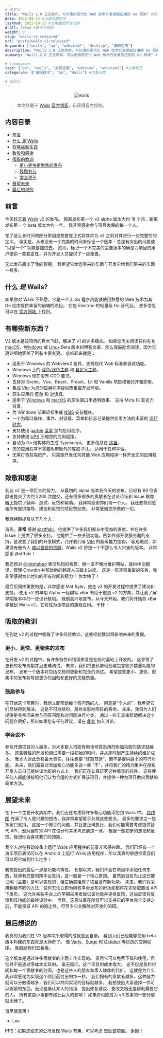 ```yaml
---
# 预定义
title: "Wails 2.0 正式发布，可以使用现代化 Web 技术开发桌面应用的 Go 框架" #文章标题
date: 2022-09-22 #文章创建时间
lastmod: 2022-09-22 #文章最后修改时间
draft: false #是否为草稿
weight: 0
slug: "wails-v2-released"
url: "posts/wails-v2-released"
keywords: ["wails", "go", "webview2", "desktop", "桌面应用"]
description: "Wails 2.0 正式发布，可以使用现代化 Web 技术开发桌面应用的 Go 框架" #文章内容描述
summary: "Wails 2.0 正式发布，可以使用现代化 Web 技术开发桌面应用的 Go 框架" # 文章摘要

# taxonomies
tags: ["go", "wails", "桌面应用", "webview", "webview2"] #文章标签
categories: ["编程技术", "Go", "Wails"] #文章分类

# 自定义
---
```


<div align="center">
  <img src="https://cdn.jsdelivr.net/gh/wailsapp/wails@2.0.0/website/static/img/blog/montage.png" alt="wails"/>
</div>

> 本文转载于 [Wails](https://github.com/wailsapp/wails) [官方博客](https://wails.io/blog/wails-v2-released)，已获得官方授权。

## 内容目录

- [前言](#前言)
- [什么 _是_ Wails](#什么-_是_-wails)
- [有哪些新东西](#有哪些新东西)
- [致敬和感谢](#致敬和感谢)
- [吸取的教训](#吸取的教训)
  - [更小更快更聚焦的发布](#更小更快更聚焦的发布)
  - [鼓励参与](#鼓励参与)
  - [学会说不](#学会说不)
- [展望未来](#展望未来)
- [最后想说的](#最后想说的)

## 前言

今天标志着 [Wails](https://wails.io/) v2 的发布。 距离发布第一个 v2 alpha 版本大约 18 个月，距离发布第一个 beta 版本大约一年。 我非常感谢参与项目发展的每一个人。

花了这么长时间的部分原因是想要在正式将其称为 v2 之前对其进行一些完整性的定义。 事实是，从来没有一个完美的时间来标记一个版本 - 总是有突出的问题或 “只是一个” 功能要加进去。 然而，标记一个不完美的主要版本的确是为项目的用户提供一些稳定性，并为开发人员提供了一些重置。

这此发布超出了我的预期。 我希望它给您带来的乐趣与开发它给我们带来的乐趣一样多。

## 什么 _是_ Wails?

如果你对 Wails 不熟悉，它是一个让 Go 程序员能够使用熟悉的 Web 技术为其 Go 程序提供丰富的前端的项目。 它是 Electron 的轻量级 Go 替代品。 更多信息可以在 [官方网站 ](https://wails.io/docs/introduction)上找到。

## 有哪些新东西？

V2 版本是该项目的巨大飞跃，解决了 v1 的许多痛点。 如果您尚未阅读任何有关 [macOS](https://wails.io/blog/wails-v2-beta-for-mac)、[Windows](https://wails.io/blog/wails-v2-beta-for-windows) 或 [Linux](https://wails.io/blog/wails-v2-beta-for-linux) Beta 版本的博客文章，那么我鼓励您阅读，因为它更详细地涵盖了所有主要变更。 总结起来就是：

- 适用于 Windows 的 Webview2 组件，支持现代 Web 标准和调试功能。
- Windows 上的 [深色/浅色主题](https://wails.io/docs/reference/options#主题) 和 [自定义主题](https://wails.io/docs/reference/options#自定义主题)。
- Windows 现在没有 CGO 要求。
- 支持对 Svelte、Vue、React、Preact、Lit 和 Vanilla 项目模板的开箱即用。
- 集成 [Vite](https://vitejs.dev/) 为您的应用程序提供热重载开发环境。
- 原生应用的 [菜单](https://wails.io/docs/guides/application-development#应用程序菜单) 和 [对话框](https://wails.io/docs/reference/runtime/dialog)。
- 适用于 [Windows](https://wails.io/docs/reference/options#窗口半透明) 和 [macOS](https://wails.io/docs/reference/options#窗口半透明-1) 的原生窗口半透明效果。 支持 Mica 和 亚克力 背景。
- 为 Windows 部署轻松生成 [NSIS](https://wails.io/docs/guides/windows-installer) 安装程序。
- 一个为窗口操作、事件、对话框、菜单和日志记录提供实用方法的丰富的 [运行时库](https://wails.io/docs/reference/runtime/intro)。
- 支持使用 [garble](https://github.com/burrowers/garble) [混淆](https://wails.io/docs/guides/obfuscated) 您的应用程序。
- 支持使用 [UPX](https://upx.github.io/) 压缩您的应用程序。
- 自动为 Go 结构体的生成 Typescript。 更多信息在 [这里](https://wails.io/docs/howdoesitwork#调用绑定的-go-方法)。
- 您的应用程序不需要附带额外的库或 DLL。 适用于任何平台。
- 无需打包前端资产。 只需像开发任何其他 Web 应用程序一样开发您的应用程序。

## 致敬和感谢

到达 v2 是一项巨大的努力。 从最初的 alpha 版本到今天的发布，已经有 89 位贡献者提交了大约 2200 次提交，还有很多很多的贡献者在讨论论坛和 Issue 跟踪器上提供了翻译、测试、反馈和帮助。 我非常感谢你们每一个人。 我还要特别感谢所有提供指导、建议和反馈的项目赞助商。 非常感谢您所做的一切。

我想特别提及以下几个人：

首先，**非常** 感谢 [@stffabi](https://github.com/stffabi)，他提供了许多我们都从中受益的贡献，并在许多 Issue 上提供了很多支持。 他提供了一些关键功能，例如外部开发服务器的支持，这改变了我们的开发模式，允许我们与 [Vite](https://vitejs.dev/) 的超级能力挂钩。 客观地说，如果没有他令人 [难以置信的贡献](https://github.com/wailsapp/wails/commits?author=stffabi&since=2020-01-04)，Wails v2 将是一个不那么令人兴奋的版本。 非常感谢 @stffabi！

我还想对 [@misitebao](https://github.com/misitebao) 表示热烈的祝贺，他一直不懈地维护网站、提供中文翻译、管理 Crowdin 并帮助新的翻译人员跟上进度。 这是一项非常重要的任务，我非常感谢为此付出的所有时间和精力！ 你太棒了！

最后但同样重要的是，非常感谢 Mat Ryer，他在 v2 的开发过程中提供了建议和支持。 使用 v2 的早期 Alpha 一起编写 xBar 有助于塑造 v2 的方向，并让我了解早期版本中的一些设计缺陷。 我很高兴地宣布，从今天开始，我们将开始将 xBar 移植到 Wails v2，它将成为该项目的旗舰应用。 干杯！

## 吸取的教训

在到达 v2 的过程中吸取了许多经验教训，这些经验教训将影响未来的发展。

### 更小、更快、更聚焦的发布

在开发 v2 的过程中，有许多特性和错误修复是在临时基础上开发的。 这导致了更长的发布周期并且更难调试。 未来，我们将更频繁地创建包含较少数量功能的发布。 发布一个版本将包括文档的更新和完全的测试。 希望这些更小、更快、更集中的发布将导致更少的回归和更好的文档质量。

### 鼓励参与

在开始这个项目时，我想立即帮助每个有问题的人。 问题是“个人的”，我希望它们尽快得到解决。 这是不可持续的，最终会影响项目的寿命。 未来，我将为人们提供更多空间来参与回答问题和对问题进行分类。 通过一些工具来帮助解决这个问题会很好，所以如果您有任何建议，请在 [此处](https://github.com/wailsapp/wails/discussions/1855) 加入讨论。

### 学会说不

参与开源项目的人越多，对大多数人可能有用也可能没用的附加功能的请求就越多。 这些特性的开发和调试需要一段初始的时间，并从那时起产生持续的维护成本。 我本人对此负有最大责任，往往想要 “好高骛远”，而不是提供最小的可行功能。 未来，我们需要对添加核心功能多说一些 “不”，并将我们的精力集中在授权开发人员自己提供该功能的方式上。 我们正在认真研究这种情景的插件。 这将使任何人都能够按照他们认为合适的方式扩展该项目，并提供一种为项目做出贡献的简单方法。

## 展望未来

在下一个主要开发周期中，我们正在考虑将许多核心功能添加到 Wails 中。 [路线图](https://github.com/wailsapp/wails/discussions/1484) 充满了令人感兴趣的想法，我非常希望着手处理这些想法。 最多的要求之一是多窗口支持。 这是一个棘手的问题，并且要正确执行，我们可能需要考虑提供替代 API，因为当前的 API 在设计时并未考虑到这一点。 根据一些初步的想法和反馈，我想你会喜欢我们的预期。

我个人对在移动设备上运行 Wails 应用程序的前景非常感兴趣。 我们已经有一个演示项目表明可以在 Android 上运行 Wails 应用程序，所以我真的很想探索我们可以用它做到什么地步！

我想提出的最后一点是功能均等性。 长期以来，我们不会在项目中添加任何东西，除非有完整的跨平台支持，这一直是一个核心原则。 虽然到目前为止这已被证明（主要）是可以实现的，但它确实阻碍了项目发布新功能。 未来，我们将采用稍微不同的方法：任何无法立即为所有平台发布的新功能都将在实验配置或 API 下发布。 这允许某些平台上的早期采用者尝试该功能并提供反馈，这些反馈将反馈到该功能的最终设计中。 当然，这意味着在所有可以支持它的平台完全支持之前，不能保证 API 的稳定性，但至少它会解除对开发的阻碍。

## 最后想说的

我真的为我们在 V2 版本中所取得的成就感到自豪。 看到人们已经能够使用 beta 版本构建的东西真是太神奇了。 像 [Varly](https://varly.app/)、[Surge](https://getsurge.io/) 和 [October](https://october.utf9k.net/) 等优质的应用程序。 我鼓励你们去看看。

这个版本是通过许多贡献者的辛勤工作实现的。 虽然它可以免费下载和使用，但它并不是通过零成本实现的。 毫无疑问，这个项目的成本很大。 这不仅是我的时间和每一个贡献者的时间，也是这些人的朋友和家人缺席的代价。 这就是为什么我非常感谢为实现这个项目而付出的每一秒。 我们拥有的贡献者越多，这种努力就可以分散得越多，我们可以共同实现的目标就越多。 我想鼓励大家选择一件可以贡献的东西，无论是确认某人的错误、提出修复建议、更改文档还是帮助需要它的人。 所有这些小事都有如此巨大的影响！ 如果你也能成为 v3 故事的一部分那就太棒了。

请尽情享用！

- Lea

PPS：如果您或您的公司发现 Wails 有用，可以考虑 [赞助该项目](https://github.com/sponsors/leaanthony)。 谢谢！
